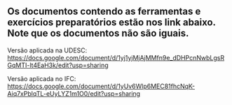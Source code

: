 ## Os documentos contendo as ferramentas e exercícios preparatórios estão nos link abaixo. Note que os documentos não são iguais.

Versão aplicada na UDESC:
https://docs.google.com/document/d/1yj1yjMjAjMMfn9e_dDHPcnNwbLgsRGqMTI-lt4EaH3k/edit?usp=sharing

Versão aplicada no IFC:
https://docs.google.com/document/d/1yUv6Wlp6MEC81fhcNqK-Aiq7xPblqTL-eUyLYZ1m1O0/edit?usp=sharing
